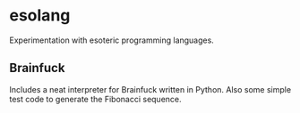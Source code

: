 # esolang

Experimentation with esoteric programming languages.

## Brainfuck

Includes a neat interpreter for Brainfuck written in Python.
Also some simple test code to generate the Fibonacci sequence.
